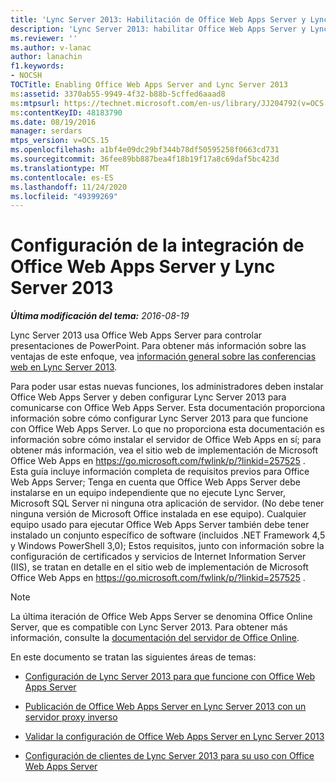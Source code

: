 ```yaml
---
title: 'Lync Server 2013: Habilitación de Office Web Apps Server y Lync Server 2013'
description: 'Lync Server 2013: habilitar Office Web Apps Server y Lync Server 2013.'
ms.reviewer: ''
ms.author: v-lanac
author: lanachin
f1.keywords:
- NOCSH
TOCTitle: Enabling Office Web Apps Server and Lync Server 2013
ms:assetid: 3370ab55-9949-4f32-b88b-5cffed6aaad8
ms:mtpsurl: https://technet.microsoft.com/en-us/library/JJ204792(v=OCS.15)
ms:contentKeyID: 48183790
ms.date: 08/19/2016
manager: serdars
mtps_version: v=OCS.15
ms.openlocfilehash: a1bf4e09dc29bf344b78df50595258f0663cd731
ms.sourcegitcommit: 36fee89bb887bea4f18b19f17a8c69daf5bc423d
ms.translationtype: MT
ms.contentlocale: es-ES
ms.lasthandoff: 11/24/2020
ms.locfileid: "49399269"
---
```

# <a name="configuring-integration-with-office-web-apps-server-and-lync-server-2013"></a>Configuración de la integración de Office Web Apps Server y Lync Server 2013

<div data-xmlns="http://www.w3.org/1999/xhtml">

<div class="topic" data-xmlns="http://www.w3.org/1999/xhtml" data-msxsl="urn:schemas-microsoft-com:xslt" data-cs="https://msdn.microsoft.com/">

<div data-asp="https://msdn2.microsoft.com/asp">



</div>

<div id="mainSection">

<div id="mainBody">

<span> </span>

_**Última modificación del tema:** 2016-08-19_

Lync Server 2013 usa Office Web Apps Server para controlar presentaciones de PowerPoint. Para obtener más información sobre las ventajas de este enfoque, vea [información general sobre las conferencias web en Lync Server 2013](lync-server-2013-web-conferencing-overview.md).

Para poder usar estas nuevas funciones, los administradores deben instalar Office Web Apps Server y deben configurar Lync Server 2013 para comunicarse con Office Web Apps Server. Esta documentación proporciona información sobre cómo configurar Lync Server 2013 para que funcione con Office Web Apps Server. Lo que no proporciona esta documentación es información sobre cómo instalar el servidor de Office Web Apps en sí; para obtener más información, vea el sitio web de implementación de Microsoft Office Web Apps en <https://go.microsoft.com/fwlink/p/?linkid=257525> . Esta guía incluye información completa de requisitos previos para Office Web Apps Server; Tenga en cuenta que Office Web Apps Server debe instalarse en un equipo independiente que no ejecute Lync Server, Microsoft SQL Server ni ninguna otra aplicación de servidor. (No debe tener ninguna versión de Microsoft Office instalada en ese equipo). Cualquier equipo usado para ejecutar Office Web Apps Server también debe tener instalado un conjunto específico de software (incluidos .NET Framework 4,5 y Windows PowerShell 3,0); Estos requisitos, junto con información sobre la configuración de certificados y servicios de Internet Information Server (IIS), se tratan en detalle en el sitio web de implementación de Microsoft Office Web Apps en <https://go.microsoft.com/fwlink/p/?linkid=257525> .

<div>


> [!NOTE]  
> La última iteración de Office Web Apps Server se denomina Office Online Server, que es compatible con Lync Server 2013. Para obtener más información, consulte la <A href="https://technet.microsoft.com/library/jj219456(v=office.16).aspx">documentación del servidor de Office Online</A>.



</div>

En este documento se tratan las siguientes áreas de temas:

  - [Configuración de Lync Server 2013 para que funcione con Office Web Apps Server](lync-server-2013-configuring-lync-server-2013-to-work-with-office-web-apps-server.md)

  - [Publicación de Office Web Apps Server en Lync Server 2013 con un servidor proxy inverso](lync-server-2013-publishing-office-web-apps-server-using-a-reverse-proxy-server.md)

  - [Validar la configuración de Office Web Apps Server en Lync Server 2013](lync-server-2013-validating-the-configuration-of-office-web-apps-server.md)

  - [Configuración de clientes de Lync Server 2013 para su uso con Office Web Apps Server](lync-server-2013-configuring-clients-for-use-with-office-web-apps-server.md)

</div>

<span> </span>

</div>

</div>

</div>

